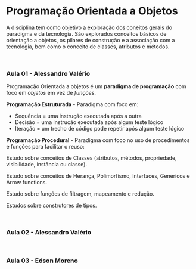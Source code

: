 # Programação Orientada a Objetos

A disciplina tem como objetivo a exploração dos coneitos gerais do paradigma e da tecnologia.
São explorados conceitos básicos de orientação a objetos, os pilares de construção e a associação com a tecnologia, bem como o conceito de classes, atributos e métodos.

<br/>

### Aula 01 - Alessandro Valério


Programação Orientada a objetos é um **paradigma de programação** com foco em _objetos_ em vez de _funções_.

**Programação Estruturada** - Paradigma com foco em:

* Sequência = uma instrução executada após a outra
* Decisão   = uma instrução executada após algum teste lógico
* Iteração  = um trecho de código pode repetir após algum teste lógico


**Programação Procedural** - Paradigma com foco no uso de procedimentos e funções para facilitar o reuso:



Estudo sobre conceitos de Classes (atributos, métodos, propriedade, visibilidade, instância ou classe).

Estudo sobre conceitos de Herança, Polimorfismo, Interfaces, Genéricos e Arrow functions.

Estudo sobre funções de filtragem, mapeamento e redução.

Estudos sobre construtores de tipos.

<br/>

### Aula 02 - Alessandro Valério

<br/>

### Aula 03 - Edson Moreno
